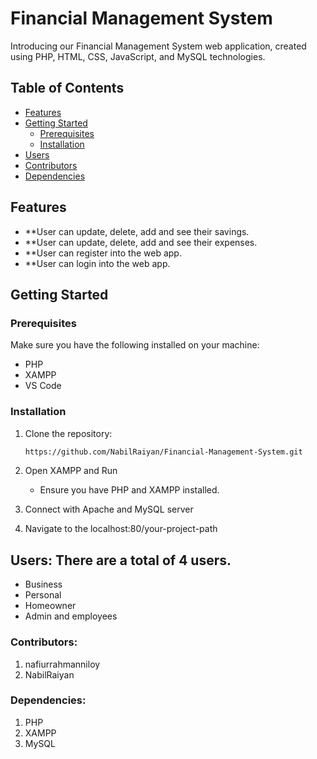 # Financial Management System

Introducing our Financial Management System web application, created using PHP, HTML, CSS, JavaScript, and MySQL technologies.




## Table of Contents
- [Features](#features)
- [Getting Started](#getting-started)
  - [Prerequisites](#prerequisites)
  - [Installation](#installation)
- [Users](#users)
- [Contributors](#contributors)
- [Dependencies](#dependencies)


## Features

- **User can update, delete, add and see their savings.
- **User can update, delete, add and see their expenses.
- **User can register into the web app.
- **User can login into the web app.

## Getting Started

### Prerequisites

Make sure you have the following installed on your machine:

- PHP
- XAMPP
- VS Code

### Installation

1. Clone the repository:

   ```bash
   https://github.com/NabilRaiyan/Financial-Management-System.git

2. Open XAMPP and Run
   - Ensure you have PHP and XAMPP installed.
3. Connect with Apache and MySQL server
   
4. Navigate to the localhost:80/your-project-path


## Users: There are a total of 4 users.
  - Business 
  - Personal
  - Homeowner
  - Admin and employees


### Contributors:

1. nafiurrahmanniloy
2. NabilRaiyan

### Dependencies: 
1. PHP
2. XAMPP
3. MySQL




